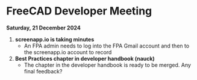 # FreeCAD Developer Meeting

**Saturday, 21 December 2024**

1. **screenapp.io is taking minutes**
   - An FPA admin needs to log into the FPA Gmail account and then to the screenapp.io account to record
2. **Best Practices chapter in developer handbook (nauck)**
   - The chapter in the developer handbook is ready to be merged. Any final feedback?
